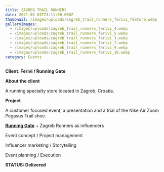 ```yaml
---
title: ZAGREB TRAIL RUNNERS
date: 2021-05-03T23:11:00.000Z
thumbnail: /images/uploads/zagreb_trail_runners_ferivi_feature.webp
galleryImages:
  - /images/uploads/zagreb_trail_runners_ferivi_4.webp
  - /images/uploads/zagreb_trail_runners_ferivi_5.webp
  - /images/uploads/zagreb_trail_runners_ferivi_3.webp
  - /images/uploads/zagreb_trail_runners_ferivi_7.webp
  - /images/uploads/zagreb_trail_runners_ferivi_9.webp
  - /images/uploads/zagreb_trail_runners_ferivi_10.webp
category: Events
---
```

**Client: Ferivi / Running Gate**

**About the client**

A running specialty store located in Zagreb, Croatia.

**Project**

A customer focused event, a presentation and a trial of the Nike Air Zoom Pegasus Trail shoe. 

**[Running Gate](https://runninggate.hr)** + Zagreb Runners as influencers

Event concept / Project management

Influencer marketing / Storytelling

Event planning / Execution

**STATUS: Delivered**
